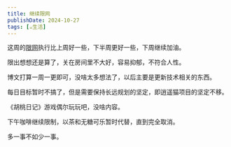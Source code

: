 ```yaml
---
title: 继续限网
publishDate: 2024-10-27
tags: [☕生活]
---
```


这周的[限网](/xyy/20241020b)执行比上周好一些，下半周更好一些，下周继续加油。

限出想想还是算了，关在房间里不大好，容易抑郁，不符合人性。

博文打算一周一更即可，没啥太多想法了，以后主要是更新技术相关的东西。

每日目标暂时不搞了，但是需要保持长远规划的坚定，即逍遥猫项目的坚定不移。

《胡桃日记》游戏偶尔玩玩吧，没啥内容。

下午咖啡继续限制，以茶和无糖可乐暂时代替，直到完全取消。

多一事不如少一事。
